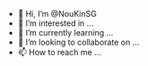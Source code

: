 - 👋 Hi, I’m @NouKinSG
- 👀 I’m interested in ...
- 🌱 I’m currently learning ...
- 💞️ I’m looking to collaborate on ...
- 📫 How to reach me ...

<!---
NouKinSG/NouKinSG is a ✨ special ✨ repository because its `README.md` (this file) appears on your GitHub profile.
You can click the Preview link to take a look at your changes.

  给岁月以文明！
--->
